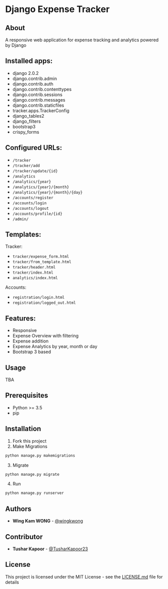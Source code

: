 # Django Expense Tracker

## About
A responsive web application for expense tracking and analytics powered by Django

## Installed apps:
* django 2.0.2
* django.contrib.admin
* django.contrib.auth
* django.contrib.contenttypes
* django.contrib.sessions
* django.contrib.messages
* django.contrib.staticfiles
* tracker.apps.TrackerConfig
* django_tables2
* django_filters
* bootstrap3
* crispy_forms

## Configured URLs:

* ``/tracker``
* ``/tracker/add``
* ``/tracker/update/{id}``
* ``/analytics``
* ``/analytics/{year}``
* ``/analytics/{year}/{month}``
* ``/analytics/{year}/{month}/{day}``
* ``/accounts/register``
* ``/accounts/login``
* ``/accounts/logout``
* ``/accounts/profile/{id}``
* ``/admin/``

## Templates:

Tracker:
* ``tracker/expense_form.html``
* ``tracker/from_template.html``
* ``tracker/header.html``
* ``tracker/index.html``
* ``analytics/index.html``

Accounts:
* ``registration/login.html``
* ``registration/logged_out.html``

## Features:

* Responsive 
* Expense Overview with filtering
* Expense addition
* Expense Analytics by year, month or day
* Bootstrap 3 based

## Usage
TBA

## Prerequisites

- Python >= 3.5
- pip

## Installation
1. Fork this project
2. Make Migrations
```bash
python manage.py makemigrations
```
3. Migrate
```bash
python manage.py migrate
```
4. Run
```bash
python manage.py runserver
```

## Authors

* **Wing Kam WONG** -  [@wingkwong](https://github.com/wingkwong)

## Contributor

* **Tushar Kapoor** -  [@TusharKapoor23](https://github.com/TusharKapoor23)

## License

This project is licensed under the MIT License - see the [LICENSE.md](LICENSE.md) file for details